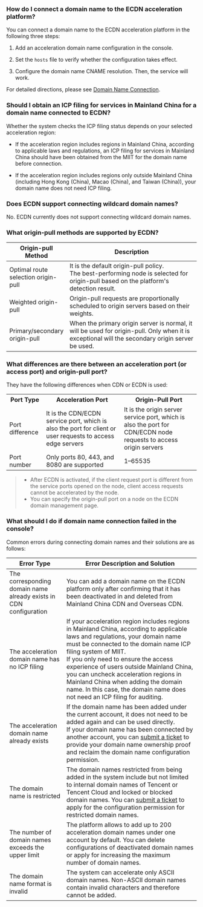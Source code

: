 ### How do I connect a domain name to the ECDN acceleration platform?



You can connect a domain name to the ECDN acceleration platform in the following three steps:

1. Add an acceleration domain name configuration in the console.

2. Set the `hosts` file to verify whether the configuration takes effect.

3. Configure the domain name CNAME resolution. Then, the service will work.



For detailed directions, please see [Domain Name Connection](https://intl.cloud.tencent.com/document/product/570/10361).



### Should I obtain an ICP filing for services in Mainland China for a domain name connected to ECDN?

Whether the system checks the ICP filing status depends on your selected acceleration region:

- If the acceleration region includes regions in Mainland China, according to applicable laws and regulations, an ICP filing for services in Mainland China should have been obtained from the MIIT for the domain name before connection.

- If the acceleration region includes regions only outside Mainland China (including Hong Kong (China), Macao (China), and Taiwan (China)), your domain name does not need ICP filing.



### Does ECDN support connecting wildcard domain names?



No. ECDN currently does not support connecting wildcard domain names.



### What origin-pull methods are supported by ECDN?



<table style=""display:table;"" width=""80%"">

<thead>

<tr>

<th colspan=""1"" style=""text-align: center"" width=15%> Origin-pull Method </th>

<th colspan=""1"" style=""text-align: center"" width=70%> Description </th>

</tr>

</thead>

<tbody>

<tr>

<td style=""text-align: center"">Optimal route selection origin-pull </td>

<td>It is the default origin-pull policy.</br>The best-performing node is selected for origin-pull based on the platform's detection result. </td>

</tr>

<tr>

<td style=""text-align: center"">Weighted origin-pull </td>

<td>Origin-pull requests are proportionally scheduled to origin servers based on their weights. </td>

</tr>

<tr>

<td style=""text-align: center"">Primary/secondary origin-pull </td>

<td>When the primary origin server is normal, it will be used for origin-pull. Only when it is exceptional will the secondary origin server be used. </td>

</tr>

</tbody>

</table>







<span id="port"></span>



### What differences are there between an acceleration port (or access port) and origin-pull port?


They have the following differences when CDN or ECDN is used:
<table>
   <tr>
      <th style=""width: 80px; text-align: center;"">Port Type</th>
      <th style=""width: 300px; text-align: center;"">Acceleration Port</th>
      <th style=""width: 300px; text-align: center;"">Origin-Pull Port</th>
   </tr>
   <tr>
      <td style=""width: 80px; text-align: center;"">Port difference</td>
      <td style=""width: 300px; text-align: left;"">It is the CDN/ECDN service port, which is also the port for client or user requests to access edge servers</td>
      <td style=""width: 300px; text-align: left;"">It is the origin server service port, which is also the port for CDN/ECDN node requests to access origin servers</td>
   </tr>
   <tr>
      <td style=""width: 80px; text-align: center;"">Port number</td>
      <td>Only ports 80, 443, and 8080 are supported</td>
      <td>1–65535</td>
   </tr>
</table>

>
>- After ECDN is activated, if the client request port is different from the service ports opened on the node, client access requests cannot be accelerated by the node. 
>- You can specify the origin-pull port on a node on the ECDN domain management page.


### What should I do if domain name connection failed in the console?



Common errors during connecting domain names and their solutions are as follows:



<table style=""display:table;"" width=""100%"">

<thead>

<tr>

<th colspan=""1"" style=""text-align: center"" width=30%> Error Type </th>

<th colspan=""1"" style=""text-align: center"" width=70%> Error Description and Solution </th>

</tr>

</thead>

<tbody>

<tr>

<td>The corresponding domain name already exists in CDN configuration </td>

<td>You can add a domain name on the ECDN platform only after confirming that it has been deactivated in and deleted from Mainland China CDN and Overseas CDN. </td>

</tr>

<tr>

<td>The acceleration domain name has no ICP filing </td>

<td>If your acceleration region includes regions in Mainland China, according to applicable laws and regulations, your domain name must be connected to the domain name ICP filing system of MIIT.</br>If you only need to ensure the access experience of users outside Mainland China, you can uncheck acceleration regions in Mainland China when adding the domain name. In this case, the domain name does not need an ICP filing for auditing. </td>

</tr>

<tr>

<td>The acceleration domain name already exists </td>

<td>If the domain name has been added under the current account, it does not need to be added again and can be used directly.</br>If your domain name has been connected by another account, you can <a href='https://console.cloud.tencent.com/workorder/category'>submit a ticket</a> to provide your domain name ownership proof and reclaim the domain name configuration permission. </td>

</tr>

<tr>

<td>The domain name is restricted </td>

<td>The domain names restricted from being added in the system include but not limited to internal domain names of Tencent or Tencent Cloud and locked or blocked domain names. You can <a href='https://console.cloud.tencent.com/workorder/category'>submit a ticket</a> to apply for the configuration permission for restricted domain names. </td>

</tr>

<tr>

<td>The number of domain names exceeds the upper limit </td>

<td>The platform allows to add up to 200 acceleration domain names under one account by default. You can delete configurations of deactivated domain names or apply for increasing the maximum number of domain names. </td>

</tr>

<tr>

<td>The domain name format is invalid </td>

<td>The system can accelerate only ASCII domain names. Non-ASCII domain names contain invalid characters and therefore cannot be added. </td>

</tr>

</tbody>

</table>
